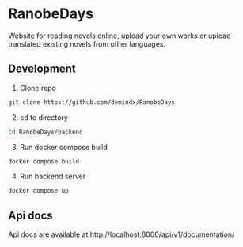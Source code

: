 # RanobeDays

Website for reading novels online, upload your own works or upload translated existing novels from other languages.

## Development

1. Clone repo
```bash
git clone https://github.com/demindx/RanobeDays
```

2. cd to directory

```bash
cd RanobeDays/backend
```

3. Run docker compose build

```bash
docker compose build
```

4. Run backend server

```bash
docker compose up
```

## Api docs
Api docs are available at http://localhost:8000/api/v1/documentation/
